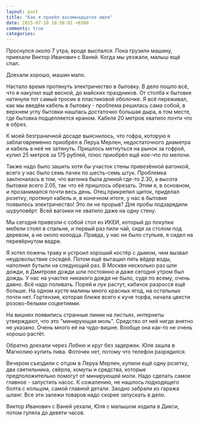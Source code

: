 ```yaml
---
layout: post
title: "Как я провёл восемнадцатое июля"
date: 2015-07-18 18:58:01 +0300
comments: true
categories: 
---
```

Проснулся около 7 утра, вроде выспался. Пока грузили машину, приехали Виктор Иванович с Ваней. Когда мы уезжали, малыш ещё спал.

Доехали хорошо, машин мало.

Настало время протянуть электричество в бытовку. В дело пошло всё, что я накупил ещё весной, до майских праздников. От столба к бытовке натянули тот самый тросик в пластиковой оболочке. Я всё переживал, как мы введём кабель в бытовку - проблема решилась сама собой, в верхнем углу бытовки нашлась достаточно большая дыра, в том месте, где бытовка подцепляется краном. Кабеля 20 метров хватило почти что в обрез.

К моей безграничной досаде выяснилось, что гофра, которую я заблаговременно приобрёл в Леруа Мерлен, недостаточного диаметра и кабель в неё не затянуть. Пришлось метнуться на рынок за гофрой, купил 25 метров за 175 рублей, плюс приобрёл ещё кое-что по мелочи.

Также надо было зашить хотя бы участок стены привезённой вагонкой, всего у нас было семь пачек по шесть-семь штук. Проблемка заключалась в том, что вагонка была длиной где-то 2.30, а высота бытовки всего 2.05, так что её пришлось обрезать. Этим я, в основном, и прозанимался почти весь день. Отец прикрепил щиток, приделал розетку, протянул кабель и, в конечном итоге, у нас в бытовке появилось электричество! Это ли не прорыв? Для пробы подзарядили шуруповёрт. Всей вагонки не хватило даже на одну стену.

Мы сегодня привезли с собой стол из ИКЕИ, который до покупки мебели стоял в спальне, и первый раз пили чай, сидя за столом под деревом, а не около колодца. Правда, у нас не было стульев, я сидел на перевёрнутом ведре.

Я хотел пожечь траву и устроил хороший костёр с дымом, чем вызвал неудовольствие соседей. Потом ещё вытащил пять вёдер воды, наполнил бутыли на следующий раз. В Москве несколько раз шли дожди, в Дмитрове дожди шли постоянно и даже сегодня утром был дождь. У нас на участке никакого дождя не было, судя по всему, очень давно. Всё надо поливать. Порей и лук растут, кабачок разросся ещё больше. На одном кусте малины много красных ягод, на остальных почти нет. Гортензия, которая ближе всего к куче торфа, начала цвести розово-белыми соцветиями.

На вишнях появились странные линии на листьях, интернеты утверждают, что это "минирующая моль". Средство от неё нигде внятно не указано. Очень много её на чудо-вишне. Вообще она как-то не очень хорошо растёт.

Обратно доехали через Лобню и круг без задержек. Юля зашла в Магнолию купить пива. Фоточек нет, потому что телефон разрядился.

Вечером съездили с отцом в Леруа Мерлен, купили ещё одну розетку, два светильника, свёрла, хомуты и средства, которые предположительно помогут от минирующей моли. Надо сделать самое главное - запустить насос. К сожалению, не нашлось подходящего болта с кольцом, самой главной детали. Заодно забрали из гаража шланг. Все эти залежи товаров надо скорее запускать в дело.

Виктор Иванович с Ваней уехали, Юля с малышом ходила в Дикси, потом гуляла до девяти часов.